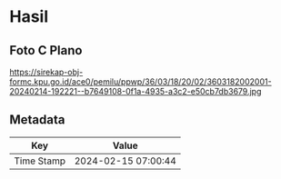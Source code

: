 # Hasil

## Foto C Plano

https://sirekap-obj-formc.kpu.go.id/ace0/pemilu/ppwp/36/03/18/20/02/3603182002001-20240214-192221--b7649108-0f1a-4935-a3c2-e50cb7db3679.jpg


## Metadata

| Key        | Value               |
| ---------- | ------------------- |
| Time Stamp | 2024-02-15 07:00:44 |



